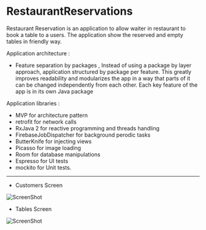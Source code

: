 # RestaurantReservations


Restaurant Reservation  is an application to allow waiter in restaurant to book a table to a users.
The application show the reserved and empty tables in friendly way.

Application architecture : 
* Feature separation by packages , 
Instead of using a package by layer approach, application structured by package per feature. This greatly improves readability and modularizes the app in a way that parts of it can be changed independently from each other. Each key feature of the app is in its own Java package

Application libraries :

* MVP for architecture pattern
* retrofit for network calls
* RxJava 2 for reactive programming and threads handling
* FirebaseJobDispatcher for background perodic tasks
* ButterKnife for injecting views
* Picasso for image loading
* Room for database manipulations
* Espresso for UI tests
* mockito for Unit tests.


***



* Customers Screen


![ScreenShot](https://raw.github.com/MohamedElgendyGits/RestaurantReservations/master/screenshots/Screenshot1.png)


* Tables Screen


![ScreenShot](https://raw.github.com/MohamedElgendyGits/RestaurantReservations/master/screenshots/Screenshot2.png)


